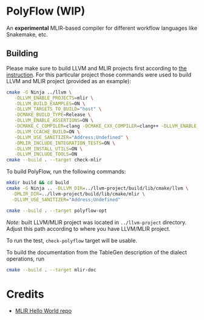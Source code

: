 # PolyFlow (WIP)

An **experimental** MLIR-based compiler for different workflow languages like Snakemake, etc.

## Building

Please make sure to build LLVM and MLIR projects first according to [the instruction](https://mlir.llvm.org/getting_started/). For this particular project those commands were used to build LLVM and MLIR project (provided as an example):

```sh
cmake -G Ninja ../llvm \
   -DLLVM_ENABLE_PROJECTS=mlir \
   -DLLVM_BUILD_EXAMPLES=ON \
   -DLLVM_TARGETS_TO_BUILD="host" \
   -DCMAKE_BUILD_TYPE=Release \
   -DLLVM_ENABLE_ASSERTIONS=ON \
   -DCMAKE_C_COMPILER=clang -DCMAKE_CXX_COMPILER=clang++ -DLLVM_ENABLE_LLD=OFF \
   -DLLVM_CCACHE_BUILD=ON \
   -DLLVM_USE_SANITIZER="Address;Undefined" \
   -DMLIR_INCLUDE_INTEGRATION_TESTS=ON \
   -DLLVM_INSTALL_UTILS=ON \
   -DLLVM_INCLUDE_TOOLS=ON
cmake --build . --target check-mlir
```

To build PolyFlow, run the following commands:

```sh
mkdir build && cd build
cmake -G Ninja .. -DLLVM_DIR=../llvm-project/build/lib/cmake/llvm \
  -DMLIR_DIR=../llvm-project/build/lib/cmake/mlir \
  -DLLVM_USE_SANITIZER="Address;Undefined"

cmake --build . --target polyflow-opt
```

*Note:* built LLVM/MLIR project was located in `../llvm-project` directory. Adjust this path according to where you have LLVM/MLIR project.

To run the test, `check-polyflow` target will be usable.

To build the documentation from the TableGen description of the dialect operations, run
```sh
cmake --build . --target mlir-doc
```

# Credits

- [MLIR Hello World repo](https://github.com/Lewuathe/mlir-hello)